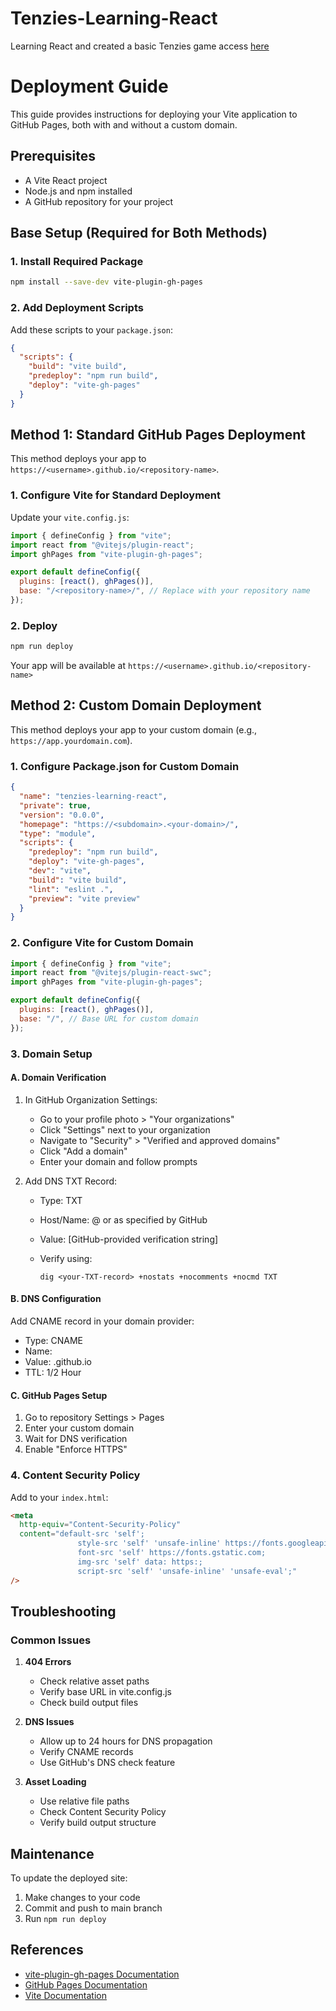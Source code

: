 # Tenzies-Learning-React

Learning React and created a basic Tenzies game access [here](https://ahmed-marzook.github.io/Tenzies-Learning-React/)

# Deployment Guide

This guide provides instructions for deploying your Vite application to GitHub Pages, both with and without a custom domain.

## Prerequisites

- A Vite React project
- Node.js and npm installed
- A GitHub repository for your project

## Base Setup (Required for Both Methods)

### 1. Install Required Package

```bash
npm install --save-dev vite-plugin-gh-pages
```

### 2. Add Deployment Scripts

Add these scripts to your `package.json`:

```json
{
  "scripts": {
    "build": "vite build",
    "predeploy": "npm run build",
    "deploy": "vite-gh-pages"
  }
}
```

## Method 1: Standard GitHub Pages Deployment

This method deploys your app to `https://<username>.github.io/<repository-name>`.

### 1. Configure Vite for Standard Deployment

Update your `vite.config.js`:

```javascript
import { defineConfig } from "vite";
import react from "@vitejs/plugin-react";
import ghPages from "vite-plugin-gh-pages";

export default defineConfig({
  plugins: [react(), ghPages()],
  base: "/<repository-name>/", // Replace with your repository name
});
```

### 2. Deploy

```bash
npm run deploy
```

Your app will be available at `https://<username>.github.io/<repository-name>`

## Method 2: Custom Domain Deployment

This method deploys your app to your custom domain (e.g., `https://app.yourdomain.com`).

### 1. Configure Package.json for Custom Domain

```json
{
  "name": "tenzies-learning-react",
  "private": true,
  "version": "0.0.0",
  "homepage": "https://<subdomain>.<your-domain>/",
  "type": "module",
  "scripts": {
    "predeploy": "npm run build",
    "deploy": "vite-gh-pages",
    "dev": "vite",
    "build": "vite build",
    "lint": "eslint .",
    "preview": "vite preview"
  }
}
```

### 2. Configure Vite for Custom Domain

```javascript
import { defineConfig } from "vite";
import react from "@vitejs/plugin-react-swc";
import ghPages from "vite-plugin-gh-pages";

export default defineConfig({
  plugins: [react(), ghPages()],
  base: "/", // Base URL for custom domain
});
```

### 3. Domain Setup

#### A. Domain Verification

1. In GitHub Organization Settings:

   - Go to your profile photo > "Your organizations"
   - Click "Settings" next to your organization
   - Navigate to "Security" > "Verified and approved domains"
   - Click "Add a domain"
   - Enter your domain and follow prompts

2. Add DNS TXT Record:

   - Type: TXT
   - Host/Name: @ or as specified by GitHub
   - Value: [GitHub-provided verification string]
   - Verify using:

     ```shell
     dig <your-TXT-record> +nostats +nocomments +nocmd TXT
     ```

#### B. DNS Configuration

Add CNAME record in your domain provider:

- Type: CNAME
- Name: <your-subdomain>
- Value: <your-github-username>.github.io
- TTL: 1/2 Hour

#### C. GitHub Pages Setup

1. Go to repository Settings > Pages
2. Enter your custom domain
3. Wait for DNS verification
4. Enable "Enforce HTTPS"

### 4. Content Security Policy

Add to your `index.html`:

```html
<meta
  http-equiv="Content-Security-Policy"
  content="default-src 'self'; 
               style-src 'self' 'unsafe-inline' https://fonts.googleapis.com; 
               font-src 'self' https://fonts.gstatic.com;
               img-src 'self' data: https:;
               script-src 'self' 'unsafe-inline' 'unsafe-eval';"
/>
```

## Troubleshooting

### Common Issues

1. **404 Errors**

   - Check relative asset paths
   - Verify base URL in vite.config.js
   - Check build output files

2. **DNS Issues**

   - Allow up to 24 hours for DNS propagation
   - Verify CNAME records
   - Use GitHub's DNS check feature

3. **Asset Loading**
   - Use relative file paths
   - Check Content Security Policy
   - Verify build output structure

## Maintenance

To update the deployed site:

1. Make changes to your code
2. Commit and push to main branch
3. Run `npm run deploy`

## References

- [vite-plugin-gh-pages Documentation](https://github.com/metonym/vite-plugin-gh-pages)
- [GitHub Pages Documentation](https://docs.github.com/en/pages)
- [Vite Documentation](https://vitejs.dev/)

